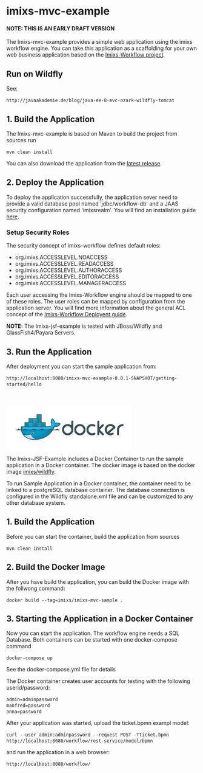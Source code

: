 # imixs-mvc-example

#### NOTE: THIS IS AN EARLY DRAFT VERSION 

The Imixs-mvc-example provides a simple web application using the imixs workflow engine.
You can take this application as a scaffolding for your own web business application based on the [Imixs-Workflow project](http://www.imixs.org).

## Run on Wildfly

See: 

	http://javaakademie.de/blog/java-ee-8-mvc-ozark-wildfly-tomcat
	
	
## 1. Build the Application

The Imixs-mvc-example  is based on Maven to build the project from sources run

    mvn clean install
    
You can also download the application from the [latest release](https://github.com/imixs/imixs-mvc-example/releases).    

## 2. Deploy the Application
To deploy the application successfully, the application sever need to provide a valid database pool named 'jdbc/workflow-db' and a JAAS security configuration named 'imixsrealm'. You will find an installation guide [here](http://www.imixs.org/doc/sampleapplication.html).

### Setup Security Roles
The security concept of imixs-workflow defines default roles:

* org.imixs.ACCESSLEVEL.NOACCESS
* org.imixs.ACCESSLEVEL.READACCESS
* org.imixs.ACCESSLEVEL.AUTHORACCESS
* org.imixs.ACCESSLEVEL.EDITORACCESS
* org.imixs.ACCESSLEVEL.MANAGERACCESS

Each user accessing the Imixs-Workflow engine should be mapped to one of these roles. The user roles can be mapped by configuration from the application server. You will find more information about the general ACL concept of the [Imixs-Workflow Deployent guide](http://www.imixs.org/doc/deployment/security.html).

__NOTE:__ The Imixs-jsf-example is tested with JBoss/Wildfly and GlassFish4/Payara Servers.

## 3. Run the Application
After deployment you can start the sample application from:

	http://localhost:8080/imixs-mvc-example-0.0.1-SNAPSHOT/getting-started/hello




<br><br><img src="small_h-trans.png">


The Imixs-JSF-Example includes a Docker Container to run the sample application in a Docker container. 
The docker image is based on the docker image [imixs/wildfly](https://hub.docker.com/r/imixs/wildfly/).

To run Sample Application in a Docker container, the container need to be linked to a postgreSQL database container. The database connection is configured in the Wildfly standalone.xml file and can be customized to any other database system. 

## 1. Build the Application
Before you can start the container, build the application from sources


	mvn clean install
	
## 2. Build the Docker Image

After you have build the application, you can build the Docker image with the follwong command:

	docker build --tag=imixs/imixs-mvc-sample .
 
## 3. Starting the Application in a Docker Container

Now you can start the application. The workflow engine needs a SQL Database. Both containers can be started with one docker-compose command

	docker-compose up

See the docker-compose.yml file for details

The Docker container creates user accounts for testing with the following userid/password:

    admin=adminpassword
    manfred=password
    anna=password

After your application was started, upload the ticket.bpmn exampl model:

	curl --user admin:adminpassword --request POST -Tticket.bpmn http://localhost:8080/workflow/rest-service/model/bpmn

and run the application in a web browser:	

	http://localhost:8080/workflow/